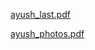 
[ayush_last.pdf](https://github.com/user-attachments/files/17694513/ayush_last.pdf)

[ayush_photos.pdf](https://github.com/user-attachments/files/17694526/ayush_appendix.docx)
